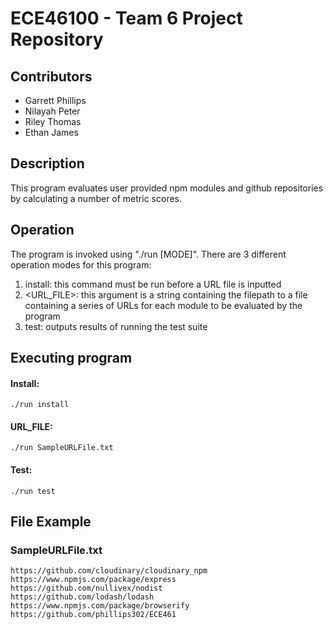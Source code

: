 <html lang="en">
<head>
<meta charset="UTF-8">
<meta name="viewport" content="width=device-width, initial-scale=1.0">
</head>

# ECE46100 - Team 6 Project Repository

## Contributors
* Garrett Phillips
* Nilayah Peter
* Riley Thomas
* Ethan James

## Description
This program evaluates user provided npm modules and github repositories by calculating a number of metric scores.

## Operation
The program is invoked using "./run [MODE]". There are 3 different operation modes for this program:
1. install: this command must be run before a URL file is inputted
2. &lt;URL_FILE&gt;: this argument is a string containing the filepath to a file containing a series of URLs for each module to be evaluated by the program
3. test: outputs results of running the test suite

## Executing program
#### Install:
    ./run install
#### URL_FILE:
    ./run SampleURLFile.txt

#### Test:
    ./run test

## File Example
### SampleURLFile.txt
    https://github.com/cloudinary/cloudinary_npm
    https://www.npmjs.com/package/express
    https://github.com/nullivex/nodist
    https://github.com/lodash/lodash
    https://www.npmjs.com/package/browserify
    https://github.com/phillips302/ECE461
